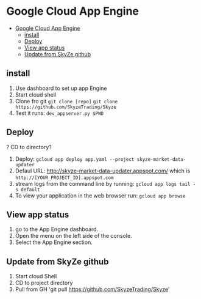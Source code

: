 # Google Cloud App Engine

<!-- TOC depthFrom:1 depthTo:6 withLinks:1 updateOnSave:1 orderedList:0 -->

- [Google Cloud App Engine](#google-cloud-app-engine)
	- [install](#install)
	- [Deploy](#deploy)
	- [View app status](#view-app-status)
	- [Update from SkyZe github](#update-from-skyze-github)

<!-- /TOC -->

## install
1. Use dashboard to set up app Engine
2. Start cloud shell
3. Clone fro git `git clone [repo]`
    `git clone https://github.com/SkyzeTrading/Skyze`
4. Test it runs: `dev_appserver.py $PWD`

## Deploy
? CD to directory?
1. Deploy: `gcloud app deploy app.yaml --project skyze-market-data-updater`
2. Defaul URL: http://skyze-market-data-updater.appspot.com/
    which is `http://[YOUR_PROJECT_ID].appspot.com`
3. stream logs from the command line by running: `gcloud app logs tail -s default`
4. To view your application in the web browser run:
  `gcloud app browse`

## View app status
1. go to the App Engine dashboard.
2. Open the menu on the left side of the console.
3. Select the App Engine section.

## Update from SkyZe github
1. Start cloud Shell
2. CD to project directory
3. Pull from GH 'git pull https://github.com/SkyzeTrading/Skyze'
